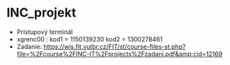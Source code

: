 # INC_projekt
* Prístupový terminál
* xgrenc00 : kod1 = 1150139230 	 kod2 = 1300278461
* Zadanie: https://wis.fit.vutbr.cz/FIT/st/course-files-st.php?file=%2Fcourse%2FINC-IT%2Fprojects%2Fzadani.pdf&amp;cid=12169
